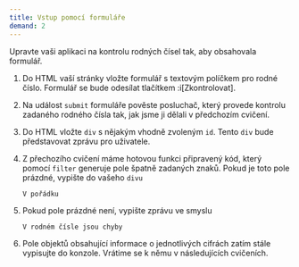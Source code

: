 ```yaml
---
title: Vstup pomocí formuláře
demand: 2
---
```


Upravte vaši aplikaci na kontrolu rodných čísel tak, aby obsahovala formulář.

1. Do HTML vaší stránky vložte formulář s textovým políčkem pro rodné číslo. Formulář se bude odesílat tlačítkem :i[Zkontrolovat].
1. Na událost `submit` formuláře pověste posluchač, který provede kontrolu zadaného rodného čísla tak, jak jsme ji dělali v předchozím cvičení.
1. Do HTML vložte `div` s nějakým vhodně zvoleným `id`. Tento `div` bude představovat zprávu pro uživatele.
1. Z přechozího cvičení máme hotovou funkci připravený kód, který pomocí `filter` generuje pole špatně zadaných znaků. Pokud je toto pole prázdné, vypište do vašeho `divu`

   ```
   V pořádku
   ```

1. Pokud pole prázdné není, vypište zprávu ve smyslu
   ```
   V rodném čísle jsou chyby
   ```
1. Pole objektů obsahující informace o jednotlivých cifrách zatím stále vypisujte do konzole. Vrátime se k němu v následujících cvičeních.
